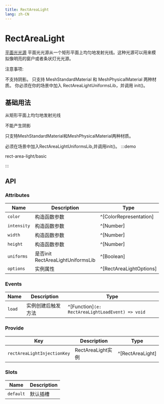 ```yaml
---
title: RectAreaLight
lang: zh-CN
---
```


# RectAreaLight

[平面光光源](https://threejs.org/docs/index.html?q=RectAreaLight#api/zh/lights/RectAreaLight)
平面光光源从一个矩形平面上均匀地发射光线。这种光源可以用来模拟像明亮的窗户或者条状灯光光源。

注意事项:

不支持阴影。
只支持 MeshStandardMaterial 和 MeshPhysicalMaterial 两种材质。
你必须在你的场景中加入 RectAreaLightUniformsLib，并调用 init()。


## 基础用法
从矩形平面上均匀地发射光线

不能产生阴影

只支特MeshStandardMaterial和MeshPhysicalMaterial两种材质。

必须在场景中加入RectAreaLightUniformsLib,并调用init()。
:::demo

rect-area-light/basic

:::

## API

### Attributes

| Name        | Description                       | Type                    | Default     | Required |
| ----------- | --------------------------------- | ----------------------- | ----------- | -------- |
| `color`     | 构造函数参数                      | ^[ColorRepresentation]  | `undefined` | No       |
| `intensity` | 构造函数参数                      | ^[Number]               | `undefined` | No       |
| `width`     | 构造函数参数                      | ^[Number]               | `undefined` | No       |
| `height`    | 构造函数参数                      | ^[Number]               | `undefined` | No       |
| `uniforms`  | 是否init RectAreaLightUniformsLib | ^[Boolean]              | `false`     | No       |
| `options`   | 实例属性                          | ^[RectAreaLightOptions] | `{}`        | No       |

### Events

| Name   | Description        | Type                                             |
| ------ | ------------------ | ------------------------------------------------ |
| `load` | 实例创建后触发方法 | ^[Function]`(e: RectAreaLightLoadEvent) => void` |

### Provide

| Key                         | Description       | Type               |
| --------------------------- | ----------------- | ------------------ |
| `rectAreaLightInjectionKey` | RectAreaLight实例 | ^[RectAreaLight] |

### Slots

| Name      | Description |
| --------- | ----------- |
| `default` | 默认插槽    |

